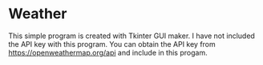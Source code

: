 # Weather
This simple program is created with Tkinter GUI maker. I have not included the API key with this program. You can obtain the API key from https://openweathermap.org/api and include in this progam. 
